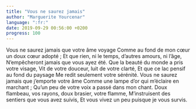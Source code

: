 ```yaml
---
title: "Vous ne saurez jamais"
author: "Marguerite Yourcenar"
language: ":fr:"
date: 2019-09-29 00:56:00 +0200
progress: 100
---
```

Vous ne saurez jamais que votre âme voyage
Comme au fond de mon cœur un doux cœur adopté&nbsp;;
Et que rien, ni le temps, d’autres amours, ni l’âge,
N’empêcheront jamais que vous ayez été.
Que la beauté du monde a pris votre visage,
Vit de votre douceur, luit de votre clarté,
Et que ce lac pensif au fond du paysage
Me redit seulement votre sérénité.
Vous ne saurez jamais que j’emporte votre âme
Comme une lampe d’or qui m’éclaire en marchant&nbsp;;
Qu’un peu de votre voix a passé dans mon chant.
Doux flambeau, vos rayons, doux brasier, votre flamme,
M’instruisent des sentiers que vous avez suivis,
Et vous vivez un peu puisque je vous survis.
